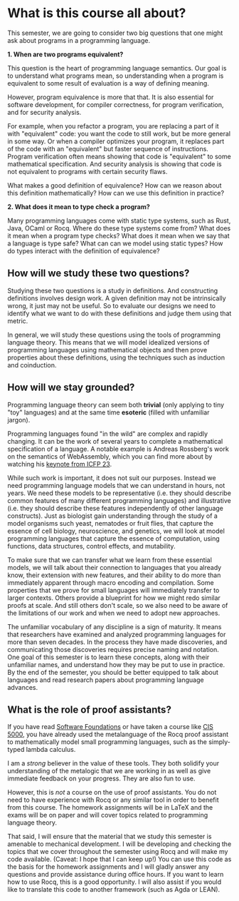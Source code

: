 # What is this course all about?

This semester, we are going to consider two big questions that one might ask about programs in a programming language.

**1. When are two programs equivalent?**

This question is the heart of programming language semantics. Our goal is to
understand what programs mean, so understanding when a program is equivalent
to some result of evaluation is a way of defining meaning. 

However, program equivalence is more that that. It is also essential for
software development, for compiler correctness, for program verification, and
for security analysis.

For example, when you refactor a program, you are replacing a part of it with
"equivalent" code: you want the code to still work, but be more general in
some way.  Or when a compiler optimizes your program, it replaces part of the
code with an "equivalent" but faster sequence of instructions.  Program
verification often means showing that code is "equivalent" to some
mathematical specification. And security analysis is showing that code is not
equivalent to programs with certain security flaws.

What makes a good definition
of equivalence? How can we reason about this definition mathematically? How
can we use this definition in practice?

**2. What does it mean to type check a program?**

Many programming languages come with static type systems, such as Rust, Java,
OCaml or Rocq. Where do these type systems come from? What does it mean when a
program type checks?  What does it mean when we say that a language is type
safe? What can can we model using static types? How do types interact with the
definition of equivalence?

## How will we study these two questions? 

Studying these two questions is a study in definitions. And constructing
definitions involves design work. A given definition may not be intrinsically
wrong, it just may not be useful. So to evaluate our designs we need to
identify what we want to do with these definitions and judge them using that
metric.

In general, we will study these questions using the tools of programming
language theory. This means that we will model idealized versions of
programming languages using mathematical objects and then prove properties
about these definitions, using the techniques such as induction and
coinduction.

## How will we stay grounded? 

Programming language theory can seem both **trivial** (only applying to tiny "toy"
languages) and at the same time **esoteric** (filled with unfamiliar jargon).

Programming languages found "in the wild" are complex and rapidly changing. It can be the work of several years to complete a mathematical specification of a language. A notable example is Andreas Rossberg's work on the semantics of 
WebAssembly, which you can find more about by watching his [keynote from ICFP 23](https://www.youtube.com/watch?v=Lb45xIcqGjg).

While such work is important, it does not suit our purposes. Instead we need
programming language models that we can understand in hours, not years. We
need these models to be representative (i.e. they should describe common
features of many different programming languages) and illustrative (i.e. they
should describe these features independently of other language constructs).
Just as biologist gain understanding through the study of a model organisms
such yeast, nematodes or fruit flies, that capture the essence of cell
biology, neuroscience, and genetics, we will look at model programming
languages that capture the essence of computation, using functions, data
structures, control effects, and mutability.

To make sure that we can transfer what we learn from these essential models,
we will talk about their connection to languages that you already know, their
extension with new features, and their ability to do more than immediately
apparent through macro encoding and compilation. Some properties that we prove
for small languages will immediately transfer to larger contexts. Others
provide a blueprint for how we might redo similar proofs at scale. And still
others don't scale, so we also need to be aware of the limitations of our work
and when we need to adopt new approaches.

The unfamiliar vocabulary of any discipline is a sign of maturity. It means that
researchers have examined and analyzed programming languages for more than
seven decades. In the process they have made discoveries, and communicating
those discoveries requires precise naming and notation. One goal of this
semester is to learn these concepts, along with their unfamiliar names, and
understand how they may be put to use in practice. By the end of the semester,
you should be better equipped to talk about languages and read research papers
about programming language advances.

## What is the role of proof assistants? 

If you have read [Software
Foundations](https://softwarefoundations.cis.upenn.edu/) or have taken a
course like [CIS
5000](https://www.seas.upenn.edu/~cis5000/current/index.html), you have
already used the metalanguage of the Rocq proof assistant to mathematically
model small programming languages, such as the simply-typed lambda calculus.

I am a *strong* believer in the value of these tools. They both solidify your
understanding of the metalogic that we are working in as well as give
immediate feedback on your progress. They are also fun to use.

However, this is *not* a course on the use of proof assistants. You do not
need to have experience with Rocq or any similar tool in order to benefit from
this course. The homework assignments will be in LaTeX and the exams will be
on paper and will cover topics related to programming language theory.

That said, I will ensure that the material that we study this semester is
amenable to mechanical development. I will be developing and checking the
topics that we cover throughout the semester using Rocq and will make my code
available. (Caveat: I hope that I can keep up!) You can use this code as the
basis for the homework assignments and I will gladly answer any questions and
provide assistance during office hours. If you want to learn how to use Rocq,
this is a good opportunity. I will also assist if you would like to translate
this code to another framework (such as Agda or LEAN).


